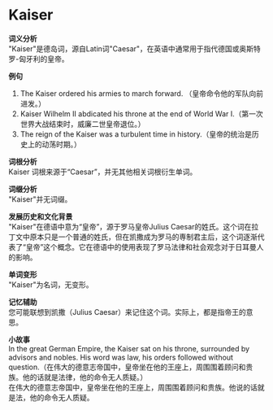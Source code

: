 # Kaiser

**词义分析**  
"Kaiser"是德岛词，源自Latin词"Caesar"，在英语中通常用于指代德国或奥斯特罗-匈牙利的皇帝。

  

**例句**

  

1.  The Kaiser ordered his armies to march forward. （皇帝命令他的军队向前进发。）
2.  Kaiser Wilhelm II abdicated his throne at the end of World War I.（第一次世界大战结束时，威廉二世皇帝退位。）
3.  The reign of the Kaiser was a turbulent time in history.（皇帝的统治是历史上的动荡时期。）

  

**词根分析**  
Kaiser 词根来源于“Caesar”，并无其他相关词根衍生单词。

  

**词缀分析**  
"Kaiser"并无词缀。

  

**发展历史和文化背景**  
"Kaiser"在德语中意为“皇帝”，源于罗马皇帝Julius Caesar的姓氏。这个词在拉丁文中原本只是一个普通的姓氏，但在凯撒成为罗马的専制君主后，这个词逐渐代表了“皇帝”这个概念。它在德语中的使用表现了罗马法律和社会观念对于日耳曼人的影响。

  

**单词变形**  
"Kaiser"为名词，无变形。

  

**记忆辅助**  
您可能联想到凯撒（Julius Caesar）来记住这个词。实际上，都是指帝王的意思。

  

**小故事**  
In the great German Empire, the Kaiser sat on his throne, surrounded by advisors and nobles. His word was law, his orders followed without question.（在伟大的德意志帝国中，皇帝坐在他的王座上，周围围着顾问和贵族。他的话就是法律，他的命令无人质疑。）  
在伟大的德意志帝国中，皇帝坐在他的王座上，周围围着顾问和贵族。他说的话就是法，他的命令无人质疑。

